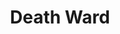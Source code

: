 ---
title: "Death Ward"
index: "death-ward"
permalink: /spells/death-ward/
tags:
  - Spell
  - 4th Level
  - Abjuration
available_for:
  - Cleric
  - Paladin
level: "4th Level"
school: "Abjuration"
range: "Touch"
comp:
  - V
  - S
duration: "8 Hours"
description: |
  You touch a creature and grant it a measure of protection from death.

  The first time the target would drop to 0 hit points as a result of taking damage, the target instead drops to 1 hit point, and the spell ends.

  If the spell is still in effect when the target is subjected to an effect that would kill it instantaneously without dealing damage, that effect is instead negated against the target, and the spell ends.
excerpt: "You touch a creature and grant it a measure of protection from death."
source: "Basic Rules"
---